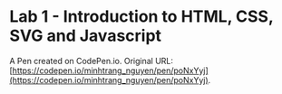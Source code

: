 # Lab 1 - Introduction to HTML, CSS, SVG and Javascript

A Pen created on CodePen.io. Original URL: [https://codepen.io/minhtrang_nguyen/pen/poNxYyj](https://codepen.io/minhtrang_nguyen/pen/poNxYyj).


